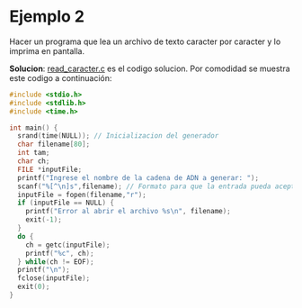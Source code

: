 # Ejemplo 2

Hacer un programa que lea un archivo de texto caracter por caracter y lo imprima en pantalla.

**Solucion**: [read_caracter.c](read_caracter.c) es el codigo solucion. Por comodidad se muestra este codigo a continuación:

```C
#include <stdio.h>
#include <stdlib.h>
#include <time.h>

int main() {
  srand(time(NULL)); // Inicializacion del generador
  char filename[80];
  int tam;
  char ch;
  FILE *inputFile;
  printf("Ingrese el nombre de la cadena de ADN a generar: ");
  scanf("%[^\n]s",filename); // Formato para que la entrada pueda aceptar espacios
  inputFile = fopen(filename,"r");
  if (inputFile == NULL) {
    printf("Error al abrir el archivo %s\n", filename);
    exit(-1);
  }
  do {
    ch = getc(inputFile);
    printf("%c", ch);
  } while(ch != EOF);
  printf("\n");
  fclose(inputFile);
  exit(0);
}
```
